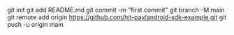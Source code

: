 git init
git add README.md
git commit -m "first commit"
git branch -M main
git remote add origin https://github.com/hit-pay/android-sdk-example.git
git push -u origin main
